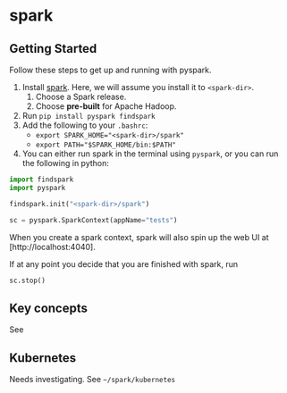 # spark
## Getting Started
Follow these steps to get up and running with pyspark.
1. Install [spark](https://spark.apache.org/downloads.html). 
Here, we will assume you install it to `<spark-dir>`.
    1. Choose a Spark release.
    2. Choose __pre-built__ for Apache Hadoop.
2. Run `pip install pyspark findspark`
3. Add the following to your `.bashrc`:
    * `export SPARK_HOME="<spark-dir>/spark"`
    * `export PATH="$SPARK_HOME/bin:$PATH"`
4. You can either run spark in the terminal using `pyspark`,
or you can run the following in python:
```python
import findspark
import pyspark

findspark.init("<spark-dir>/spark")

sc = pyspark.SparkContext(appName="tests")
```
When you create a spark context, spark will also spin up the web UI
at [http://localhost:4040].

If at any point you decide that you are finished with spark, run
```python
sc.stop()
```

## Key concepts
See 

## Kubernetes
Needs investigating. See `~/spark/kubernetes`
